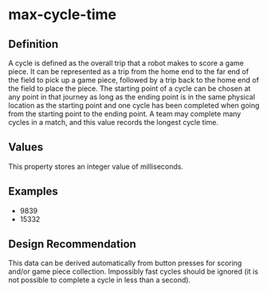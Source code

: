 # max-cycle-time

## Definition
A cycle is defined as the overall trip that a robot makes to score a game piece. It can be represented as a trip from the home end to the far end of the field to pick up a game piece, followed by a trip back to the home end of the field to place the piece. The starting point of a cycle can be chosen at any point in that journey as long as the ending point is in the same physical location as the starting point and one cycle has been completed when going from the starting point to the ending point. A team may complete many cycles in a match, and this value records the longest cycle time.

## Values
This property stores an integer value of milliseconds.

## Examples
- 9839
- 15332

## Design Recommendation
This data can be derived automatically from button presses for scoring and/or game piece collection. Impossibly fast cycles should be ignored (it is not possible to complete a cycle in less than a second).